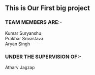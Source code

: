 <H2>This is Our First big project</H2>
<h3>TEAM MEMBERS ARE:-</h3>
Kumar Suryanshu
<br>
Prakhar Srivastava
<br>
Aryan Singh
<br><h3> UNDER THE SUPERVISION OF:-</h3>
Atharv Jagzap
